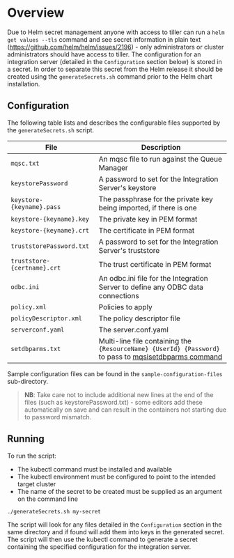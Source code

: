 # Overview

Due to Helm secret management anyone with access to tiller can run a `helm get values --tls` command and see secret information in plain text (https://github.com/helm/helm/issues/2196) - only administrators or cluster administrators should have access to tiller. The configuration for an integration server (detailed in the `Configuration` section below) is stored in a secret. In order to separate this secret from the Helm release it should be created using the `generateSecrets.sh` command prior to the Helm chart installation.

## Configuration
The following table lists and describes the configurable files supported by the `generateSecrets.sh` script.

| File                             | Description                                                        |
| -------------------------------- | ------------------------------------------------------------------ |
| `mqsc.txt`                       | An mqsc file to run against the Queue Manager                      |
| `keystorePassword`               | A password to set for the Integration Server's keystore            |
| `keystore-{keyname}.pass`        | The passphrase for the private key being imported, if there is one |
| `keystore-{keyname}.key`         | The private key in PEM format                                      |
| `keystore-{keyname}.crt`         | The certificate in PEM format                                      |
| `truststorePassword.txt`         | A password to set for the Integration Server's truststore          |
| `truststore-{certname}.crt`      | The trust certificate in PEM format                                |
| `odbc.ini`                       | An odbc.ini file for the Integration Server to define any ODBC data connections |
| `policy.xml`                     | Policies to apply                                                  |
| `policyDescriptor.xml`           | The policy descriptor file                                         |
| `serverconf.yaml`                | The server.conf.yaml                                               |
| `setdbparms.txt`                 | Multi-line file containing the `{ResourceName} {UserId} {Password}` to pass to [mqsisetdbparms command](https://www.ibm.com/support/knowledgecenter/en/SSTTDS_11.0.0/com.ibm.etools.mft.doc/an09155_.htm) |

Sample configuration files can be found in the `sample-configuration-files` sub-directory.

> **NB**: Take care not to include additional new lines at the end of the files (such as keystorePassword.txt) - some editors add these automatically on save and can result in the containers not starting due to password mismatch.

## Running

To run the script:
- The kubectl command must be installed and available
- The kubectl environment must be configured to point to the intended target cluster
- The name of the secret to be created must be supplied as an argument on the command line

```
./generateSecrets.sh my-secret
```

The script will look for any files detailed in the `Configuration` section in the same directory and if found will add them into keys in the generated secret. The script will then use the kubectl command to generate a secret containing the specified configuration for the integration server.
